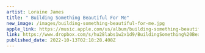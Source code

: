 ```yaml
---
artist: Loraine James
title: " Building Something Beautiful For Me"
new_image: /images/building-something-beautiful-for-me.jpg
apple_link: https://music.apple.com/us/album/building-something-beautiful-for-me/1628655221
link: https://www.dropbox.com/s/hu28labs1w2x1d9/BuildingSomething%20BeautifulForMe.zip?dl=1
published_date: 2022-10-13T02:18:28.408Z
---
```

